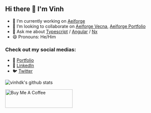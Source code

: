 ## Hi there 👋 I'm Vinh

- 🔭 I’m currently working on [Aeiforge](https://aeiforge-portfolio.vercel.app)
- 👯 I’m looking to collaborate on [Aeiforge Vecna](https://github.com/aeiforge/vecna), [Aeiforge Portfolio](https://github.com/aeiforge/portfolio)
- 💬 Ask me about [Typescript](https://github.com/microsoft/TypeScript) / [Angular](https://github.com/angular) / [Nx](https://github.com/nrwl)
- 😄 Pronouns: He/Him

### Check out my social medias:

- 💬 [Portfolio](https://aeiforge-portfolio.vercel.app)
- 🔗 [LinkedIn](https://www.linkedin.com/in/vinh-dang-85164b1b6)
- 🐦 [Twitter](https://twitter.com/gKhnhVinh1)

![vinhdk's github stats](https://github-readme-stats.vercel.app/api?username=vinhdk&show_icons=true)

<a href="https://www.buymeacoffee.com/vinhdk" target="_blank">
  <img src="https://cdn.buymeacoffee.com/buttons/v2/default-blue.png" alt="Buy Me A Coffee" width="200" style="height: 60px !important;width: 217px !important;" >
</a>

